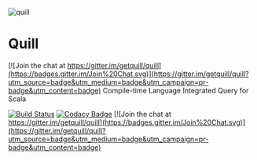 ![quill](https://raw.githubusercontent.com/getquill/quill/master/quill.png)
# Quill

[![Join the chat at https://gitter.im/getquill/quill](https://badges.gitter.im/Join%20Chat.svg)](https://gitter.im/getquill/quill?utm_source=badge&utm_medium=badge&utm_campaign=pr-badge&utm_content=badge)
Compile-time Language Integrated Query for Scala

[![Build Status](https://secure.travis-ci.org/getquill/quill.png)](https://api.travis-ci.org/getquill/quill.svg?branch=master)
[![Codacy Badge](https://www.codacy.com/project/badge/36ab84c7ff43480489df9b7312a4bdc1)](https://www.codacy.com/app/fwbrasil/quill)
[![Join the chat at https://gitter.im/getquill/quill](https://badges.gitter.im/Join%20Chat.svg)](https://gitter.im/getquill/quill?utm_source=badge&utm_medium=badge&utm_campaign=pr-badge&utm_content=badge)
